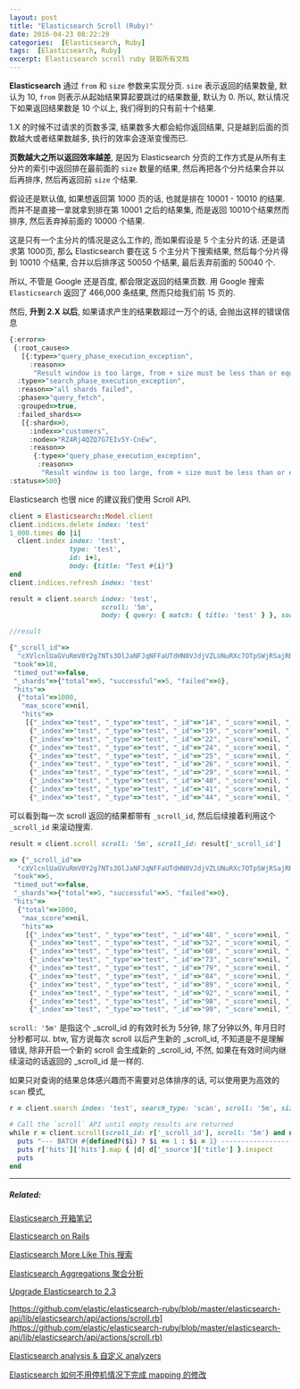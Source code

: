 ```yaml
---
layout: post
title: "Elasticsearch Scroll (Ruby)"
date: 2016-04-23 08:22:29
categories:  [Elasticsearch, Ruby]
tags:  [Elasticsearch, Ruby]
excerpt: Elasticsearch scroll ruby 获取所有文档
---
```

<!--more-->

**Elasticsearch** 通过 `from` 和 `size` 参数来实现分页. `size` 表示返回的结果数量, 默认为 10, `from` 则表示从起始结果算起要跳过的结果数量, 默认为 0. 所以, 默认情况下如果返回结果数是 10 个以上, 我们得到的只有前十个结果.

1.X 的时候不过请求的页数多深, 结果数多大都会給你返回结果, 只是越到后面的页数越大或者结果数越多, 执行的效率会逐渐变慢而已.

**页数越大之所以返回效率越差**, 是因为 Elasticsearch 分页的工作方式是从所有主分片的索引中返回排在最前面的 `size` 数量的结果, 然后再把各个分片结果合并以后再排序, 然后再返回前 `size` 个结果.

假设还是默认值, 如果想返回第 1000 页的话, 也就是排在 10001 - 10010 的结果. 而并不是直接一拿就拿到排在第 10001 之后的结果集, 而是返回 10010个结果然而排序, 然后丢弃掉前面的 10000 个结果.

这是只有一个主分片的情况是这么工作的, 而如果假设是 5 个主分片的话. 还是请求第 1000页, 那么 Elasticsearch 要在这 5 个主分片下搜索结果, 然后每个分片得到 10010 个结果, 合并以后排序这 50050 个结果, 最后丢弃前面的 50040 个.

所以, 不管是 Google 还是百度, 都会限定返回的结果页数. 用 Google 搜索 `Elasticsearch` 返回了  466,000 条结果, 然而只给我们前 15 页的.

然后, **升到 2.X 以后**, 如果请求产生的结果数超过一万个的话, 会抛出这样的错误信息

```javascript
{:error=>
 {:root_cause=>
   [{:type=>"query_phase_execution_exception",
     :reason=>
      "Result window is too large, from + size must be less than or equal to: [10000] but was [12000]. See the scroll api for a more efficient way to request large data sets. This limit can be set by changing the [index.max_result_window] index level parameter."}],
  :type=>"search_phase_execution_exception",
  :reason=>"all shards failed",
  :phase=>"query_fetch",
  :grouped=>true,
  :failed_shards=>
   [{:shard=>0,
     :index=>"customers",
     :node=>"RZ4Rj4QZQ7G7EIv5Y-CnEw",
     :reason=>
      {:type=>"query_phase_execution_exception",
       :reason=>
        "Result window is too large, from + size must be less than or equal to: [10000] but was [12000]. See the scroll api for a more efficient way to request large data sets. This limit can be set by changing the [index.max_result_window] index level parameter."}}]},
:status=>500}
```

Elasticsearch 也很 nice 的建议我们使用 Scroll API.

```ruby
client = Elasticsearch::Model.client
client.indices.delete index: 'test'
1_000.times do |i|
  client.index index: 'test',
               type: 'test',
               id: i+1,
               body: {title: "Test #{i}"}
end
client.indices.refresh index: 'test'

result = client.search index: 'test',
                       scroll: '5m',
                       body: { query: { match: { title: 'test' } }, sort: '_id' }
```

```javascript
//result

{"_scroll_id"=>
  "cXVlcnlUaGVuRmV0Y2g7NTs3OlJaNFJqNFFaUTdHN0VJdjVZLUNuRXc7OTpSWjRSajRRWlE3RzdFSXY1WS1DbkV3Ozg6Ulo0Umo0UVpRN0c3RUl2NVktQ25FdzsxMDpSWjRSajRRWlE3RzdFSXY1WS1DbkV3OzExOlJaNFJqNFFaUTdHN0VJdjVZLUNuRXc7MDs=",
 "took"=>18,
 "timed_out"=>false,
 "_shards"=>{"total"=>5, "successful"=>5, "failed"=>0},
 "hits"=>
  {"total"=>1000,
   "max_score"=>nil,
   "hits"=>
    [{"_index"=>"test", "_type"=>"test", "_id"=>"14", "_score"=>nil, "_source"=>{"title"=>"Test 13"}, "sort"=>[nil]},
     {"_index"=>"test", "_type"=>"test", "_id"=>"19", "_score"=>nil, "_source"=>{"title"=>"Test 18"}, "sort"=>[nil]},
     {"_index"=>"test", "_type"=>"test", "_id"=>"22", "_score"=>nil, "_source"=>{"title"=>"Test 21"}, "sort"=>[nil]},
     {"_index"=>"test", "_type"=>"test", "_id"=>"24", "_score"=>nil, "_source"=>{"title"=>"Test 23"}, "sort"=>[nil]},
     {"_index"=>"test", "_type"=>"test", "_id"=>"25", "_score"=>nil, "_source"=>{"title"=>"Test 24"}, "sort"=>[nil]},
     {"_index"=>"test", "_type"=>"test", "_id"=>"26", "_score"=>nil, "_source"=>{"title"=>"Test 25"}, "sort"=>[nil]},
     {"_index"=>"test", "_type"=>"test", "_id"=>"29", "_score"=>nil, "_source"=>{"title"=>"Test 28"}, "sort"=>[nil]},
     {"_index"=>"test", "_type"=>"test", "_id"=>"40", "_score"=>nil, "_source"=>{"title"=>"Test 39"}, "sort"=>[nil]},
     {"_index"=>"test", "_type"=>"test", "_id"=>"41", "_score"=>nil, "_source"=>{"title"=>"Test 40"}, "sort"=>[nil]},
     {"_index"=>"test", "_type"=>"test", "_id"=>"44", "_score"=>nil, "_source"=>{"title"=>"Test 43"}, "sort"=>[nil]}]}}
```

可以看到每一次 scroll 返回的结果都带有 `_scroll_id`, 然后后续接着利用这个 `_scroll_id` 来滚动搜索.

```ruby
result = client.scroll scroll: '5m', scroll_id: result['_scroll_id']
```

```javascript
=> {"_scroll_id"=>
  "cXVlcnlUaGVuRmV0Y2g7NTs3OlJaNFJqNFFaUTdHN0VJdjVZLUNuRXc7OTpSWjRSajRRWlE3RzdFSXY1WS1DbkV3Ozg6Ulo0Umo0UVpRN0c3RUl2NVktQ25FdzsxMDpSWjRSajRRWlE3RzdFSXY1WS1DbkV3OzExOlJaNFJqNFFaUTdHN0VJdjVZLUNuRXc7MDs=",
 "took"=>5,
 "timed_out"=>false,
 "_shards"=>{"total"=>5, "successful"=>5, "failed"=>0},
 "hits"=>
  {"total"=>1000,
   "max_score"=>nil,
   "hits"=>
    [{"_index"=>"test", "_type"=>"test", "_id"=>"48", "_score"=>nil, "_source"=>{"title"=>"Test 47"}, "sort"=>[nil]},
     {"_index"=>"test", "_type"=>"test", "_id"=>"52", "_score"=>nil, "_source"=>{"title"=>"Test 51"}, "sort"=>[nil]},
     {"_index"=>"test", "_type"=>"test", "_id"=>"60", "_score"=>nil, "_source"=>{"title"=>"Test 59"}, "sort"=>[nil]},
     {"_index"=>"test", "_type"=>"test", "_id"=>"73", "_score"=>nil, "_source"=>{"title"=>"Test 72"}, "sort"=>[nil]},
     {"_index"=>"test", "_type"=>"test", "_id"=>"79", "_score"=>nil, "_source"=>{"title"=>"Test 78"}, "sort"=>[nil]},
     {"_index"=>"test", "_type"=>"test", "_id"=>"84", "_score"=>nil, "_source"=>{"title"=>"Test 83"}, "sort"=>[nil]},
     {"_index"=>"test", "_type"=>"test", "_id"=>"89", "_score"=>nil, "_source"=>{"title"=>"Test 88"}, "sort"=>[nil]},
     {"_index"=>"test", "_type"=>"test", "_id"=>"92", "_score"=>nil, "_source"=>{"title"=>"Test 91"}, "sort"=>[nil]},
     {"_index"=>"test", "_type"=>"test", "_id"=>"98", "_score"=>nil, "_source"=>{"title"=>"Test 97"}, "sort"=>[nil]},
     {"_index"=>"test", "_type"=>"test", "_id"=>"99", "_score"=>nil, "_source"=>{"title"=>"Test 98"}, "sort"=>[nil]}]}}
```
`scroll: '5m'` 是指这个 _scroll_id 的有效时长为 5分钟, 除了分钟以外, 年月日时分秒都可以.
btw, 官方说每次 scroll 以后产生新的 _scroll_id, 不知道是不是理解错误, 除非开启一个新的 scroll 会生成新的 _scroll_id, 不然, 如果在有效时间内继续滚动的话返回的 _scroll_id 是一样的.

如果只对查询的结果总体感兴趣而不需要对总体排序的话, 可以使用更为高效的 `scan` 模式,

```ruby
r = client.search index: 'test', search_type: 'scan', scroll: '5m', size: 10

# Call the `scroll` API until empty results are returned
while r = client.scroll(scroll_id: r['_scroll_id'], scroll: '5m') and not r['hits']['hits'].empty? do
  puts "--- BATCH #{defined?($i) ? $i += 1 : $i = 1} -------------------------------------------------"
  puts r['hits']['hits'].map { |d| d['_source']['title'] }.inspect
  puts
end
```
--------

##### Related:
[Elasticsearch 开箱笔记](http://xguox.me/elasticsearch-ik-mmseg-homebrew-ubuntu.html)

[Elasticsearch on Rails](http://xguox.me/elasticsearch-rails.html)

[Elasticsearch More Like This 搜索](http://xguox.me/elasticsearch-more-like-this.html)

[Elasticsearch Aggregations 聚合分析](http://xguox.me/elasticsearch-aggregations.html)

[Upgrade Elasticsearch to 2.3](http://xguox.me/upgrade-elasticsearch-2-3.html)

[https://github.com/elastic/elasticsearch-ruby/blob/master/elasticsearch-api/lib/elasticsearch/api/actions/scroll.rb](https://github.com/elastic/elasticsearch-ruby/blob/master/elasticsearch-api/lib/elasticsearch/api/actions/scroll.rb)

[Elasticsearch analysis & 自定义 analyzers](http://xguox.me/elasticsearch-custom-analyzer.html)

[Elasticsearch 如何不用停机情况下完成 mapping 的修改](http://xguox.me/elasticsearch-Changing-Mapping-with-Zero-Downtime.html)
